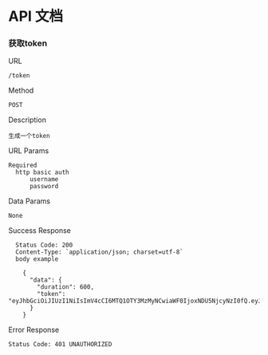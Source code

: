# API 文档

### 获取token

URL
	
	/token

Method
	
	POST

Description

	生成一个token

URL Params
	
	Required
	  http basic auth
		  username
		  password
		
Data Params

	None
	
Success Response
	
	  Status Code: 200 
	  Content-Type: `application/json; charset=utf-8`
	  body example

		{
		  "data": {
		    "duration": 600,
		    "token": "eyJhbGciOiJIUzI1NiIsImV4cCI6MTQ1OTY3MzMyNCwiaWF0IjoxNDU5NjcyNzI0fQ.eyJpZCI6NjAwfQ.4VEW6OI1Bi8kusdQ4erISA6vwXiI5Jss665PXOzZX7U"
		  }
		}


Error Response
	
	Status Code: 401 UNAUTHORIZED

